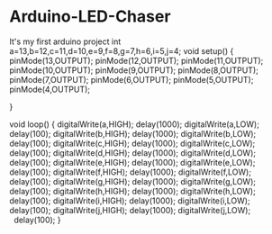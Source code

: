 # Arduino-LED-Chaser
It's my first arduino project
int a=13,b=12,c=11,d=10,e=9,f=8,g=7,h=6,i=5,j=4; 
void setup() {
  pinMode(13,OUTPUT);
  pinMode(12,OUTPUT);
  pinMode(11,OUTPUT);
  pinMode(10,OUTPUT);
  pinMode(9,OUTPUT);
  pinMode(8,OUTPUT);
   pinMode(7,OUTPUT);
    pinMode(6,OUTPUT);
     pinMode(5,OUTPUT);
      pinMode(4,OUTPUT);
   
}

void loop() {
  digitalWrite(a,HIGH);
  delay(1000);
  digitalWrite(a,LOW);
  delay(100);
  digitalWrite(b,HIGH);
  delay(1000);
  digitalWrite(b,LOW);
  delay(100);
  digitalWrite(c,HIGH);
  delay(1000);
  digitalWrite(c,LOW);
  delay(100);
   digitalWrite(d,HIGH);
  delay(1000);
  digitalWrite(d,LOW);
  delay(100);
   digitalWrite(e,HIGH);
  delay(1000);
  digitalWrite(e,LOW);
  delay(100); 
  digitalWrite(f,HIGH);
  delay(1000);
  digitalWrite(f,LOW);
  delay(100);
   digitalWrite(g,HIGH);
  delay(1000);
  digitalWrite(g,LOW);
  delay(100);
   digitalWrite(h,HIGH);
  delay(1000);
  digitalWrite(h,LOW);
  delay(100);
   digitalWrite(i,HIGH);
  delay(1000);
  digitalWrite(i,LOW);
  delay(100);
   digitalWrite(j,HIGH);
  delay(1000);
  digitalWrite(j,LOW);
  delay(100);
}
